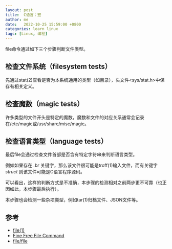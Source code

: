```yaml
---
layout: post
title:  C语言：宏
author: me
date:   2022-10-25 15:59:00 +0800
categories: learn linux
tags: [Linux, 编程]
---
```


file命令通过如下三个步骤判断文件类型。

## 检查文件系统（filesystem tests）
先通过stat(2)查看是否为本系统通用的类型（如目录），头文件<sys/stat.h>中保存有相关定义。

## 检查魔数（magic tests）
许多类型的文件开头是特定的魔数，魔数和文件的对应关系通常会记录在/etc/magic或/usr/share/misc/magic。

## 检查语言类型（language tests）
最后file会通过检查文件首部是否含有特定字符串来判断语言类型。

例如如果存在 *.br* 关键字，那么该文件很可能是troff(1)输入文件，而有关键字 *struct* 则该文件可能是C语言程序源码。

可以看出，这样的判断方式是不准确，本步骤的检测相对之前两步更不可靠（也正因如此，本步骤最后执行）。

本步骤也会检测一些杂项类型，例如tar(1)归档文件、JSON文件等。

## 参考

- [ file(1) ](https://man7.org/linux/man-pages/man1/file.1.html)
- [ Fine Free File Command ](http://www.darwinsys.com/file/)
- [ file/file ](https://github.com/file/file)
